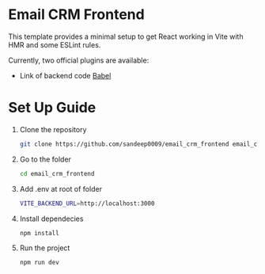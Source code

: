 # Email CRM Frontend

This template provides a minimal setup to get React working in Vite with HMR and some ESLint rules.

Currently, two official plugins are available:

- Link of backend code  [Babel]([(https://github.com/sandeep0009/email_crm_backend)]) 


# Set Up Guide 

1. Clone the repository
   ```bash
   git clone https://github.com/sandeep0009/email_crm_frontend email_crm_frontend
   ```
2. Go to the folder
   ```bash
   cd email_crm_frontend
   ```
3. Add .env at root of folder
   ```bash
   VITE_BACKEND_URL=http://localhost:3000
   ```

4. Install dependecies
   ```bash
   npm install
   ```
5. Run the project
   ```bash
   npm run dev
   ```
   
